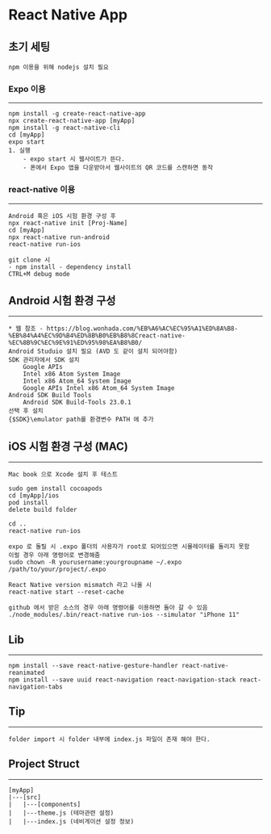 # React Native App
## 초기 세팅
    npm 이용을 위해 nodejs 설치 필요 

### Expo 이용
----
    npm install -g create-react-native-app
    npx create-react-native-app [myApp]
    npm install -g react-native-cli
    cd [myApp]
    expo start
    1. 실행 
        - expo start 시 웹사이트가 뜬다.
        - 폰에서 Expo 앱을 다운받아서 웹사이트의 QR 코드를 스캔하면 동작 

### react-native 이용
----
    Android 혹은 iOS 시험 환경 구성 후 
    npx react-native init [Proj-Name]
    cd [myApp]
    npx react-native run-android
    react-native run-ios

    git clone 시
    - npm install - dependency install
    CTRL+M debug mode 


## Android 시험 환경 구성
---
    * 웹 참조 - https://blog.wonhada.com/%EB%A6%AC%EC%95%A1%ED%8A%B8-%EB%84%A4%EC%9D%B4%ED%8B%B0%EB%B8%8Creact-native-%EC%8B%9C%EC%9E%91%ED%95%98%EA%B8%B0/
    Android Studuio 설치 필요 (AVD 도 같이 설치 되어야함)
    SDK 관리자에서 SDK 설치 
        Google APIs
        Intel x86 Atom System Image
        Intel x86 Atom_64 System Image
        Google APIs Intel x86 Atom_64 System Image
    Android SDK Build Tools 
        Android SDK Build-Tools 23.0.1
    선택 후 설치 
    {$SDK}\emulator path를 환경변수 PATH 에 추가 

## iOS 시험 환경 구성 (MAC)
---
    Mac book 으로 Xcode 설치 후 테스트 
    
    sudo gem install cocoapods
    cd [myApp]/ios
    pod install 
    delete build folder

    cd ..
    react-native run-ios

    expo 로 돌릴 시 .expo 폴더의 사용자가 root로 되어있으면 시뮬레이터를 돌리지 못함 
    이럴 경우 아래 명령어로 변경해줌 
    sudo chown -R yourusername:yourgroupname ~/.expo /path/to/your/project/.expo

    React Native version mismatch 라고 나올 시 
    react-native start --reset-cache

    github 에서 받은 소스의 경우 아래 명령어를 이용하면 돌아 갈 수 있음 
    ./node_modules/.bin/react-native run-ios --simulator "iPhone 11"



## Lib
---
    npm install --save react-native-gesture-handler react-native-reanimated
    npm install --save uuid react-navigation react-navigation-stack react-navigation-tabs
## Tip
---
    folder import 시 folder 내부에 index.js 파일이 존재 해야 한다. 

## Project Struct 
--- 
    [myApp]
    |---[src]
    |   |---[components]
    |   |---theme.js (테마관련 설정)
    |   |---index.js (네비게이션 설정 정보)
    
